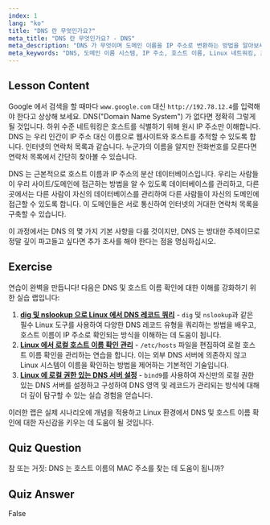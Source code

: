 ```yaml
---
index: 1
lang: "ko"
title: "DNS 란 무엇인가요?"
meta_title: "DNS 란 무엇인가요? - DNS"
meta_description: "DNS 가 무엇이며 도메인 이름을 IP 주소로 변환하는 방법을 알아보세요. 초보자 친화적인 Linux 가이드를 통해 이 핵심 인터넷 개념을 이해하세요."
meta_keywords: "DNS, 도메인 이름 시스템, IP 주소, 호스트 이름, Linux 네트워킹, 초보자, 튜토리얼, 가이드"
---
```


## Lesson Content

Google 에서 검색을 할 때마다 `www.google.com` 대신 `http://192.78.12.4`를 입력해야 한다고 상상해 보세요. DNS("Domain Name System") 가 없다면 정확히 그렇게 될 것입니다. 하위 수준 네트워킹은 호스트를 식별하기 위해 원시 IP 주소만 이해합니다. DNS 는 우리 인간이 IP 주소 대신 이름으로 웹사이트와 호스트를 추적할 수 있도록 합니다. 인터넷의 연락처 목록과 같습니다. 누군가의 이름을 알지만 전화번호를 모른다면 연락처 목록에서 간단히 찾아볼 수 있습니다.

DNS 는 근본적으로 호스트 이름과 IP 주소의 분산 데이터베이스입니다. 우리는 사람들이 우리 사이트/도메인에 접근하는 방법을 알 수 있도록 데이터베이스를 관리하고, 다른 곳에서는 다른 사람이 자신의 데이터베이스를 관리하여 다른 사람들이 자신의 도메인에 접근할 수 있도록 합니다. 이 도메인들은 서로 통신하여 인터넷의 거대한 연락처 목록을 구축할 수 있습니다.

이 과정에서는 DNS 의 몇 가지 기본 사항을 다룰 것이지만, DNS 는 방대한 주제이므로 정말 깊이 파고들고 싶다면 추가 조사를 해야 한다는 점을 명심하십시오.

## Exercise

연습이 완벽을 만듭니다! 다음은 DNS 및 호스트 이름 확인에 대한 이해를 강화하기 위한 실습 랩입니다:

1. **[dig 및 nslookup 으로 Linux 에서 DNS 레코드 쿼리](https://labex.io/ko/labs/linux-query-dns-records-in-linux-with-dig-and-nslookup)** - `dig` 및 `nslookup`과 같은 필수 Linux 도구를 사용하여 다양한 DNS 레코드 유형을 쿼리하는 방법을 배우고, 호스트 이름이 IP 주소로 확인되는 방식을 이해하는 데 도움이 됩니다.
2. **[Linux 에서 로컬 호스트 이름 확인 관리](https://labex.io/ko/labs/linux-manage-local-hostname-resolution-in-linux)** - `/etc/hosts` 파일을 편집하여 로컬 호스트 이름 확인을 관리하는 연습을 합니다. 이는 외부 DNS 서버에 의존하지 않고 Linux 시스템이 이름을 확인하는 방법을 제어하는 ​​기본적인 기술입니다.
3. **[Linux 에 로컬 권한 있는 DNS 서버 설정](https://labex.io/ko/labs/linux-set-up-a-local-authoritative-dns-server-on-linux)** - `bind9`를 사용하여 자신만의 로컬 권한 있는 DNS 서버를 설정하고 구성하여 DNS 영역 및 레코드가 관리되는 방식에 대해 더 깊이 탐구할 수 있는 실습 경험을 얻습니다.

이러한 랩은 실제 시나리오에 개념을 적용하고 Linux 환경에서 DNS 및 호스트 이름 확인에 대한 자신감을 키우는 데 도움이 될 것입니다.

## Quiz Question

참 또는 거짓: DNS 는 호스트 이름의 MAC 주소를 찾는 데 도움이 됩니까?

## Quiz Answer

False
